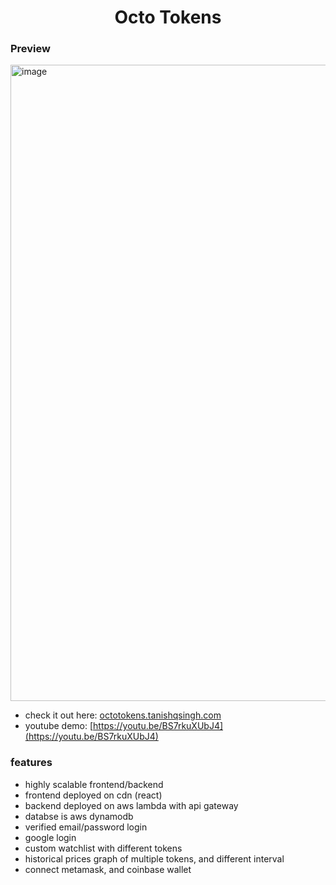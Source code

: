 <h1 align="center">Octo Tokens</h1>

### Preview
<img width="1566" height="1018" alt="image" src="https://github.com/user-attachments/assets/44e307c0-d5b6-41f6-b0ab-c7427163eb48" />

- check it out here: [octotokens.tanishqsingh.com](https://octotokens.tanishqsingh.com)
- youtube demo: [https://youtu.be/BS7rkuXUbJ4](https://youtu.be/BS7rkuXUbJ4)

### features
- highly scalable frontend/backend
- frontend deployed on cdn (react)
- backend deployed on aws lambda with api gateway
- databse is aws dynamodb
- verified email/password login
- google login
- custom watchlist with different tokens
- historical prices graph of multiple tokens, and different interval
- connect metamask, and coinbase wallet
